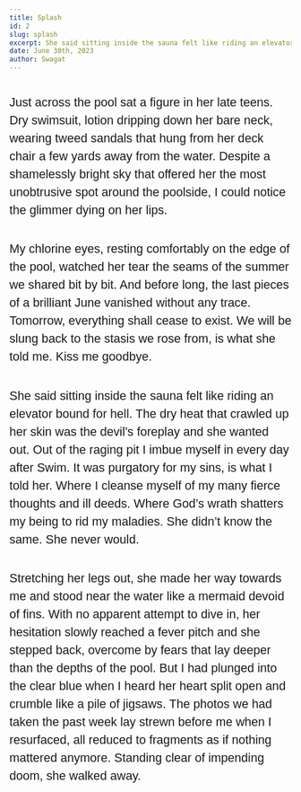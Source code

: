 ```yaml
---
title: Splash
id: 2
slug: splash
excerpt: She said sitting inside the sauna felt like riding an elevator bound for hell. The dry heat that crawled up her skin was the devil’s foreplay and she wanted out. Out of the raging pit I imbue myself in every day after Swim. It was purgatory for my sins, is what I told her. Where I cleanse myself of my many fierce thoughts and ill deeds. Where God’s wrath shatters my being to rid my maladies. She didn’t know the same. She never would.
date: June 30th, 2023
author: Swagat
---
```


<p>Just across the pool sat a figure in her late teens. Dry swimsuit, lotion dripping down her bare neck, wearing tweed sandals that hung from her deck chair a few yards away from the water. Despite a shamelessly bright sky that offered her the most unobtrusive spot around the poolside, I could notice the glimmer dying on her lips.</p>
<p>
My chlorine eyes, resting comfortably on the edge of the pool, watched her tear the seams of the summer we shared bit by bit. And before long, the last pieces of a brilliant June vanished without any trace. Tomorrow, everything shall cease to exist. We will be slung back to the stasis we rose from, is what she told me. Kiss me goodbye.</p>
<p>She said sitting inside the sauna felt like riding an elevator bound for hell. The dry heat that crawled up her skin was the devil’s foreplay and she wanted out. Out of the raging pit I imbue myself in every day after Swim. It was purgatory for my sins, is what I told her. Where I cleanse myself of my many fierce thoughts and ill deeds. Where God’s wrath shatters my being to rid my maladies. She didn’t know the same. She never would.</p>
<p>
Stretching her legs out, she made her way towards me and stood near the water like a mermaid devoid of fins. With no apparent attempt to dive in, her hesitation slowly reached a fever pitch and she stepped back, overcome by fears that lay deeper than the depths of the pool. But I had plunged into the clear blue when I heard her heart split open and crumble like a pile of jigsaws. The photos we had taken the past week lay strewn before me when I resurfaced, all reduced to fragments as if nothing mattered anymore. Standing clear of impending doom, she walked away.</p>

<style>
  p {
    padding-top: 1rem;
    font-size: 1.35rem; 
    font-family: 'Poppins', sans-serif;
    line-height: 2rem;
  }
</style>
